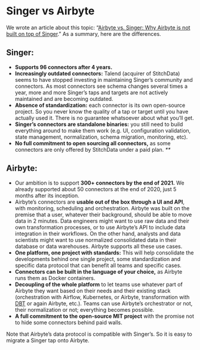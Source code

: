 # Singer vs Airbyte

We wrote an article about this topic: “[Airbyte vs. Singer: Why Airbyte is not built on top of Singer](https://airbyte.io/articles/data-engineering-thoughts/airbyte-vs-singer-why-airbyte-is-not-built-on-top-of-singer/).” As a summary, here are the differences.

## **Singer:**

* **Supports 96 connectors after 4 years.**
* **Increasingly outdated connectors:** Talend \(acquirer of StitchData\) seems to have stopped investing in maintaining Singer’s community and connectors. As most connectors see schema changes several times a year, more and more Singer’s taps and targets are not actively maintained and are becoming outdated. 
* **Absence of standardization:** each connector is its own open-source project. So you never know the quality of a tap or target until you have actually used it. There is no guarantee whatsoever about what you’ll get.
* **Singer’s connectors are standalone binaries:** you still need to build everything around to make them work \(e.g. UI, configuration validation, state management, normalization, schema migration, monitoring, etc\). 
* **No full commitment to open sourcing all connectors,** as some connectors are only offered by StitchData under a paid plan.  _\*\*_

## **Airbyte:**

* Our ambition is to support **300+ connectors by the end of 2021.** We already supported about 50 connectors at the end of 2020, just 5 months after its inception. 
* Airbyte’s connectors are **usable out of the box through a UI and API**, with monitoring, scheduling and orchestration. Airbyte was built on the premise that a user, whatever their background, should be able to move data in 2 minutes. Data engineers might want to use raw data and their own transformation processes, or to use Airbyte’s API to include data integration in their workflows. On the other hand, analysts and data scientists might want to use normalized consolidated data in their database or data warehouses. Airbyte supports all these use cases.  
* **One platform, one project with standards:** This will help consolidate the developments behind one single project, some standardization and specific data protocol that can benefit all teams and specific cases. 
* **Connectors can be built in the language of your choice,** as Airbyte runs them as Docker containers.
* **Decoupling of the whole platform** to let teams use whatever part of Airbyte they want based on their needs and their existing stack \(orchestration with Airflow, Kubernetes, or Airbyte, transformation with [DBT](http://getdbt.com) or again Airbyte, etc.\). Teams can use Airbyte’s orchestrator or not, their normalization or not; everything becomes possible. 
* **A full commitment to the open-source MIT project** with the promise not to hide some connectors behind paid walls.

Note that Airbyte’s data protocol is compatible with Singer’s. So it is easy to migrate a Singer tap onto Airbyte.

